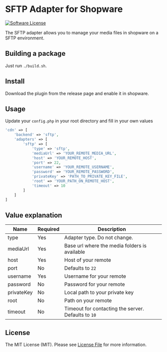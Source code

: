 # SFTP Adapter for Shopware

[![Software License](https://img.shields.io/badge/license-MIT-brightgreen.svg?style=flat-square)](LICENSE.md)

The SFTP adapter allows you to manage your media files in shopware on a SFTP environment.

## Building a package

Just run `./build.sh`.

## Install

Download the plugin from the release page and enable it in shopware.

## Usage

Update your `config.php` in your root directory and fill in your own values

```php
'cdn' => [
    'backend' => 'sftp',
    'adapters' => [
        'sftp' => [
            'type' => 'sftp',
            'mediaUrl' => 'YOUR_REMOTE_MEDIA_URL',
            'host' => 'YOUR_REMOTE_HOST',
            'port' => 22,
            'username' => 'YOUR_REMOTE_USERNAME',
            'password' => 'YOUR_REMOTE_PASSWORD',
            'privateKey' => 'PATH_TO_PRIVATE_KEY_FILE',
            'root' => 'YOUR_PATH_ON_REMOTE_HOST',
            'timeout' => 10
        ]
    ]
]
```

## Value explanation


| Name | Required | Description |
|------|----------|-------------|
| type | Yes | Adapter type. Do not change. |
| mediaUrl | Yes | Base url where the media folders is available |
| host | Yes | Host of your remote |
| port | No | Defaults to `22` |
| username | Yes | Username for your remote |
| password | No | Password for your remote |
| privateKey | No | Local path to your private key |
| root | No | Path on your remote |
| timeout | No | Timeout for contacting the server. Defaults to `10` |

## License

The MIT License (MIT). Please see [License File](LICENSE) for more information.
